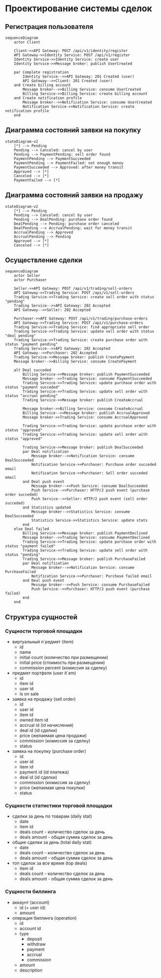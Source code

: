 # Проектирование системы сделок

## Регистрация пользователя

```mermaid
sequenceDiagram
    actor Client
    
    Client->>API Gateway: POST /api/v1/identity/register
    API Gateway->>Identity Service: POST /api/v1/register
    Identity Service->>Identity Service: create user
    Identity Service->>Message broker: publish UserCreated
    
    par Complete registration
        Identity Service-->>API Gateway: 201 Created (user)
        API Gateway-->>Client: 201 Created (user)
    and Create billing account
        Message broker-->>Billing Service: consume UserCreated
        Billing Service->>Billing Service: create billing account
    and Create notification profile
        Message broker-->>Notification Service: consume UserCreated
        Notification Service->>Notification Service: create notification profile
    end
```

## Диаграмма состояний заявки на покупку

```mermaid
stateDiagram-v2
    [*] --> Pending
    Pending --> Canceled: cancel by user
    Pending --> PaymentPending: sell order found
    PaymentPending --> PaymentSucceeded
    PaymentPending --> PaymentFailed: not enough money
    PaymentSucceeded --> Approved: after money transit
    Approved --> [*]
    Canceled --> [*]
    PaymentFailed --> [*]
```

## Диаграмма состояний заявки на продажу

```mermaid
stateDiagram-v2
    [*] --> Pending
    Pending --> Canceled: cancel by user
    Pending --> DealPending: purshase order found
    DealPending --> Pending: purshase order canceled
    DealPending --> AccrualPending: wait for money transit
    AccrualPending --> Approved
    AccrualPending --> Pending
    Approved --> [*]
    Canceled --> [*]
```

## Осуществление сделки

```mermaid
sequenceDiagram
    actor Seller
    actor Purchaser
    
    Seller->>API Gateway: POST /api/v1/trading/sell-orders
    API Gateway->>Trading Service: POST /api/v1/sell-orders
    Trading Service->>Trading Service: create sell order with status "pending"
    Trading Service-->>API Gateway: 202 Accepted
    API Gateway-->>Seller: 202 Accepted
    
    Purchaser->>API Gateway: POST /api/v1/trading/purchase-orders
    API Gateway->>Trading Service: POST /api/v1/purchase-orders
    Trading Service->>Trading Service: find appropriate sell order
    Trading Service->>Trading Service: update sell order with status "deal pending"
    Trading Service->>Trading Service: create purchase order with status "payment pending"
    Trading Service-->>API Gateway: 202 Accepted
    API Gateway-->>Purchaser: 202 Accepted
    Trading Service->>Message broker: publish CreatePayment
    Message broker-->>Billing Service: consume CreatePayment
    
    alt Deal succeded
        Billing Service->>Message broker: publish PaymentSucceeded
        Message broker-->>Trading Service: consume PaymentSucceeded
        Trading Service->>Trading Service: update purchase order with status "payment succeded"
        Trading Service->>Trading Service: update sell order with status "accrual pending"
        Trading Service->>Message broker: publish CreateAccrual
        
        Message broker->>Billing Service: consume CreateAccrual
        Billing Service-->>Message broker: publish AccrualApproved
        Message broker->>Trading Service: consume AccrualApproved
        
        Trading Service->>Trading Service: update purchase order with status "approved"
        Trading Service->>Trading Service: update sell order with status "approved"
        
        Trading Service->>Message broker: publish DealSucceeded
        par Deal notification
            Message broker-->>Notification Service: consume DealSucceeded
            Notification Service->>Purchaser: Purchase order succeded email
            Notification Service->>Purchaser: Sell order succeded email
        and Deal push event
            Message broker-->>Push Service: consume DealSucceeded
            Push Service-->>Purchaser: HTTP/2 push event (purchase order succeded)
            Push Service-->>Seller: HTTP/2 push event (sell order succeded)
        and Statistics updated
            Message broker-->>Statistics Service: consume DealSucceeded
            Statistics Service->>Statistics Service: update stats
        end
    else Deal failed
        Billing Service->>Message broker: publish PaymentDeclined
        Message broker-->>Trading Service: consume PaymentDeclined
        Trading Service->>Trading Service: update purchase order with status "payment failed"
        Trading Service->>Trading Service: update sell order with status "pending"
        Trading Service->>Message broker: publish PurchaseFailed
        par Deal notification
            Message broker-->>Notification Service: consume PurchaseFailed
            Notification Service->>Purchaser: Purchase failed email
        and Deal push event
            Message broker-->>Push Service: consume PurchaseFailed
            Push Service-->>Purchaser: HTTP/2 push event (purchase failed)
        end
    end
```

## Структура сущностей

### Сущности торговой площадки

* виртуальный п`редмет (item)
  * id
  * name
  * initial count (количество при размещении)
  * initial price (стоимость при размещении)
  * commission percent (комиссия за сделку)
* предмет портфеля (user it`em)
  * id
  * item id
  * user id
  * is on sale
* заявка на продажу (sell order)
  * id
  * user id
  * item id
  * owned item id
  * accrual id (id начисления)
  * deal id (id сделки)
  * price (желаемая цена продажи)
  * commission (комиссия за сделку)
  * status
* заявка на покупку (purchase order)
  * id
  * user id
  * item id
  * payment id (id платежа)
  * deal id (id сделки)
  * commission (комиссия за сделку)
  * price (желаемая цена покупки)
  * status

### Сущности статистики торговой площадки

* сделки за день по товарам (daily stat)
  * date
  * item id
  * deals count - количество сделок за день
  * deals amount - общая сумма сделок за день
* общие сделки за день (total daily stat)
  * date
  * deals count - количество сделок за день
  * deals amount - общая сумма сделок за день
* топ сделок за все время (top deals)
  * item id
  * deals count - количество сделок за день
  * deals amount - общая сумма сделок за день

### Сущности биллинга

* аккаунт (account)
  * id (= user id)
  * amount
* операция биллинга (operation)
  * id
  * account id
  * type
    * deposit
    * withdraw
    * payment
    * accrual
    * commission
  * amount
  * description
